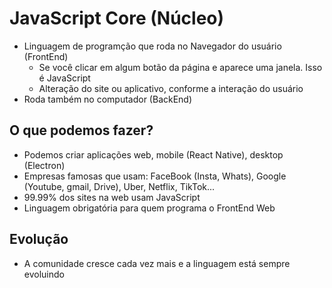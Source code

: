 # JavaScript Core (Núcleo)

* Linguagem de programção que roda no Navegador do usuário (FrontEnd)
    * Se você clicar em algum botão da página e aparece uma janela. Isso é JavaScript
    * Alteração do site ou aplicativo, conforme a interação do usuário
* Roda também no computador (BackEnd)

## O que podemos fazer?

* Podemos criar aplicações web, mobile (React Native), desktop (Electron)
* Empresas famosas que usam: FaceBook (Insta, Whats), Google (Youtube, gmail, Drive), Uber, Netflix, TikTok...
* 99.99% dos sites na web usam JavaScript
* Linguagem obrigatória para quem programa o FrontEnd Web

## Evolução

* A comunidade cresce cada vez mais e a linguagem está sempre evoluindo


